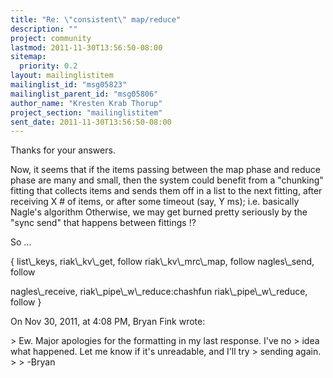 ```yaml
---
title: "Re: \"consistent\" map/reduce"
description: ""
project: community
lastmod: 2011-11-30T13:56:50-08:00
sitemap:
  priority: 0.2
layout: mailinglistitem
mailinglist_id: "msg05823"
mailinglist_parent_id: "msg05806"
author_name: "Kresten Krab Thorup"
project_section: "mailinglistitem"
sent_date: 2011-11-30T13:56:50-08:00
---
```



Thanks for your answers.

Now, it seems that if the items passing between the map phase and reduce phase 
are many and small, then the system could benefit from a "chunking" fitting 
that collects items and sends them off in a list to the next fitting, after 
receiving X # of items, or after some timeout (say, Y ms); i.e. basically 
Nagle's algorithm Otherwise, we may get burned pretty seriously by the "sync 
send" that happens between fittings !?

So ...

{
 list\\_keys, 
 riak\\_kv\\_get, follow
 riak\\_kv\\_mrc\\_map, follow
 nagles\\_send, follow 

 nagles\\_receive, riak\\_pipe\\_w\\_reduce:chashfun
 riak\\_pipe\\_w\\_reduce, follow
}

 

On Nov 30, 2011, at 4:08 PM, Bryan Fink wrote:

&gt; Ew. Major apologies for the formatting in my last response. I've no
&gt; idea what happened. Let me know if it's unreadable, and I'll try
&gt; sending again.
&gt; 
&gt; -Bryan
